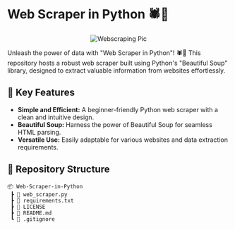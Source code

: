 # Web Scraper in Python 🕷️🐍

<div align="center">
  <img src="https://blog-images.webscraper.io/images/RDUD7eLl4kzTSwESZiycUJmExDT27lMHiyfdcciK.png" alt="Webscraping Pic">
</div>

Unleash the power of data with "Web Scraper in Python"! 🕷️🐍 This repository hosts a robust web scraper built using Python's "Beautiful Soup" library, designed to extract valuable information from websites effortlessly.

## 🚀 Key Features

- **Simple and Efficient:** A beginner-friendly Python web scraper with a clean and intuitive design.
- **Beautiful Soup:** Harness the power of Beautiful Soup for seamless HTML parsing.
- **Versatile Use:** Easily adaptable for various websites and data extraction requirements.

## 📂 Repository Structure

```plaintext
📦 Web-Scraper-in-Python
 ┣ 📜 web_scraper.py
 ┣ 📜 requirements.txt
 ┣ 📜 LICENSE
 ┣ 📜 README.md
 ┗ 📜 .gitignore
